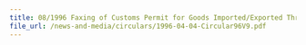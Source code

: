 ```yaml
---
title: 08/1996 Faxing of Customs Permit for Goods Imported/Exported Through Terminal 1 or 2, Changi Airport
file_url: /news-and-media/circulars/1996-04-04-Circular96V9.pdf
---
```

